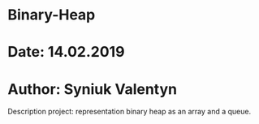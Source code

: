 # Binary-Heap
# Date: 14.02.2019
# Author: Syniuk Valentyn
Description project: representation binary heap as an array and a queue.
